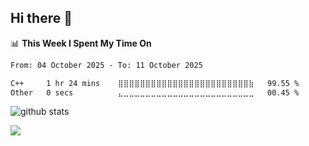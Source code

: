 ## Hi there 👋



<!--
**xnocode/xnocode** is a ✨ _special_ ✨ repository because its `README.md` (this file) appears on your GitHub profile.

Here are some ideas to get you started:

- 🔭 I’m currently working on ...
- 🌱 I’m currently learning ...
- 👯 I’m looking to collaborate on ...
- 🤔 I’m looking for help with ...
- 💬 Ask me about ...
- 📫 How to reach me: ...
- 😄 Pronouns: ...
- ⚡ Fun fact: ...
-->


📊 **This Week I Spent My Time On** 
<!--START_SECTION:waka-->

```txt
From: 04 October 2025 - To: 11 October 2025

C++     1 hr 24 mins    ⣿⣿⣿⣿⣿⣿⣿⣿⣿⣿⣿⣿⣿⣿⣿⣿⣿⣿⣿⣿⣿⣿⣿⣿⣷   99.55 %
Other   0 secs          ⣄⣀⣀⣀⣀⣀⣀⣀⣀⣀⣀⣀⣀⣀⣀⣀⣀⣀⣀⣀⣀⣀⣀⣀⣀   00.45 %
```

<!--END_SECTION:waka-->

<picture decoding="async" loading="lazy">
  <source media="(prefers-color-scheme: light)" srcset="https://raw.githubusercontent.com/xnocode/xnocode/output/github-stats.png">
  <source media="(prefers-color-scheme: dark)" srcset="https://raw.githubusercontent.com/xnocode/xnocode/output/github-stats-dark.png">
  <img alt="github stats" src="https://pixel-profile.vercel.app/api/github-stats?username=xnocode&screen_effect=false&theme=fuji&hide=avatar&dithering=true">
</picture>

![](https://komarev.com/ghpvc/?username=xnocode&style=for-the-badge)

